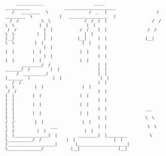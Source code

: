 
                                                                                                                                   
         ____________                      _____                         ___________               _______________________    
       /   ________   \                  /  _   |                      /  _________  \            |   _________________   |   
      /  /          \  \               /  /  |  |                    /  /          \  \           |  |                 |  |   
     /  /            |  |            /  /    |  |                  /  /             \  \          |  |                 |  |   
    |__|             |  |           |__|     |  |                 |__|               \  \         |  |                 |  |   
                     |  |                    |  |                                     |  |        |  |                 |  |   
                     |  |                    |  |                                     |  |        |  |                 |  |   
           _________/  /                     |  |                             _______/  /         |  |                 |  |   
         /  __________/                      |  |                            |_______  |          |  |                 |  |   
       /  /                                  |  |                                    \  \         |  |                 |  |   
     /  /                                    |  |                                     |  |        |  |                 |  |   
    |  |                                     |  |                                     |  |        |  |                 |  |   
    |  |                                     |  |                 ___                 |  |        |  |                 |  |   
    |  |                                     |  |                 \  \               /  /         |  |                 |  |   
    |  |                ___                  |  |                  \  \             /  /          |  |                 |  |   
    |  |_______________|  |         _________|  |_________          \  \___________/  /           |  |                 |  |   
    |_____________________|        |______________________|          \_______________/            |__|                 |__|   
                                                                   
